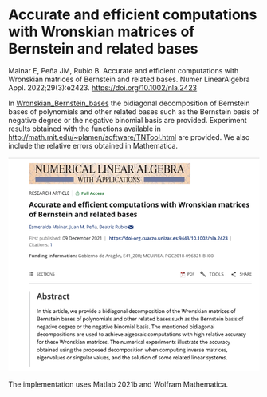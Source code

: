 # Accurate and efficient computations with Wronskian matrices of Bernstein and related bases 

Mainar E, Peña JM, Rubio B. Accurate and efficient computations with Wronskian matrices of Bernstein and related bases. Numer LinearAlgebra Appl. 2022;29(3):e2423.
https://doi.org/10.1002/nla.2423

In [Wronskian_Bernstein_bases](https://github.com/BeatrizRubio/Wronskian_Bersntein_bases/tree/main/Gram_Bernstein) the bidiagonal decomposition of Bernstein bases of polynomials and other related bases such as the Bernstein basis of negative degree or the negative binomial basis are provided. Experiment results obtained with the functions available in http://math.mit.edu/~plamen/software/TNTool.html are provided. We also include the relative errors obtained in Mathematica. 

![paper_banner](banner.png)

The implementation uses Matlab 2021b and Wolfram Mathematica. 
